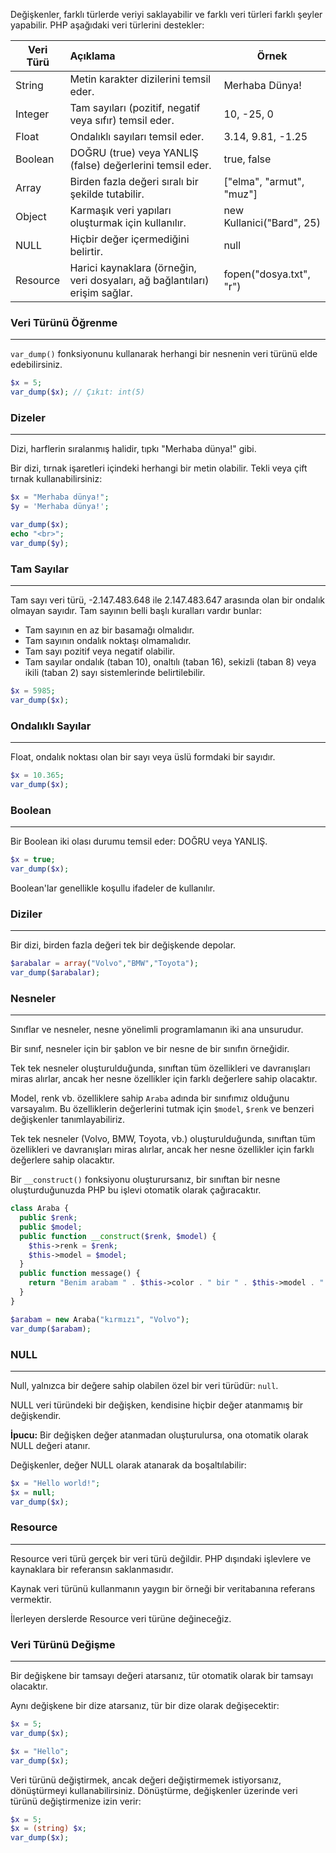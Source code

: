 Değişkenler, farklı türlerde veriyi saklayabilir ve farklı veri türleri farklı şeyler yapabilir. PHP aşağıdaki veri türlerini destekler:

| Veri Türü | Açıklama                                                                    | Örnek                     |
| --------- |:--------------------------------------------------------------------------- | ------------------------- |
| String    | Metin karakter dizilerini temsil eder.                                      | Merhaba Dünya!            |
| Integer   | Tam sayıları (pozitif, negatif veya sıfır) temsil eder.                     | 10, -25, 0                |
| Float     | Ondalıklı sayıları temsil eder.                                             | 3.14, 9.81, -1.25         |
| Boolean   | DOĞRU (true) veya YANLIŞ (false) değerlerini temsil eder.                   | true, false               |
| Array     | Birden fazla değeri sıralı bir şekilde tutabilir.                           | ["elma", "armut", "muz"]  |
| Object    | Karmaşık veri yapıları oluşturmak için kullanılır.                          | new Kullanici("Bard", 25) |
| NULL      | Hiçbir değer içermediğini belirtir.                                         | null                      |
| Resource  | Harici kaynaklara (örneğin, veri dosyaları, ağ bağlantıları) erişim sağlar. | fopen("dosya.txt", "r")   |

### Veri Türünü Öğrenme
---
`var_dump()` fonksiyonunu kullanarak herhangi bir nesnenin veri türünü elde edebilirsiniz.

```PHP hl:2
$x = 5;
var_dump($x); // Çıkıt: int(5)
```

### Dizeler
---
Dizi, harflerin sıralanmış halidir, tıpkı "Merhaba dünya!" gibi.

Bir dizi, tırnak işaretleri içindeki herhangi bir metin olabilir. Tekli veya çift tırnak kullanabilirsiniz:

```PHP
$x = "Merhaba dünya!";
$y = 'Merhaba dünya!';

var_dump($x);
echo "<br>";
var_dump($y);
```

### Tam Sayılar
---
Tam sayı veri türü, -2.147.483.648 ile 2.147.483.647 arasında olan bir ondalık olmayan sayıdır. Tam sayının belli başlı kuralları vardır bunlar:

- Tam sayının en az bir basamağı olmalıdır.
- Tam sayının ondalık noktaşı olmamalıdır.
- Tam sayı pozitif veya negatif olabilir.
- Tam sayılar ondalık (taban 10), onaltılı (taban 16), sekizli (taban 8) veya ikili (taban 2) sayı sistemlerinde belirtilebilir.

```PHP
$x = 5985;
var_dump($x);
```

### Ondalıklı Sayılar
---
Float, ondalık noktası olan bir sayı veya üslü formdaki bir sayıdır.

```PHP
$x = 10.365;
var_dump($x);
```

### Boolean
---
Bir Boolean iki olası durumu temsil eder: DOĞRU veya YANLIŞ.

```PHP
$x = true;
var_dump($x);
```

Boolean'lar genellikle koşullu ifadeler de kullanılır.

### Diziler
---
Bir dizi, birden fazla değeri tek bir değişkende depolar.

```PHP
$arabalar = array("Volvo","BMW","Toyota");
var_dump($arabalar);
```

### Nesneler
---
Sınıflar ve nesneler, nesne yönelimli programlamanın iki ana unsurudur.

Bir sınıf, nesneler için bir şablon ve bir nesne de bir sınıfın örneğidir.

Tek tek nesneler oluşturulduğunda, sınıftan tüm özellikleri ve davranışları miras alırlar, ancak her nesne özellikler için farklı değerlere sahip olacaktır.

Model, renk vb. özelliklere sahip `Araba` adında bir sınıfımız olduğunu varsayalım. Bu özelliklerin değerlerini tutmak için `$model`, `$renk` ve benzeri değişkenler tanımlayabiliriz.

Tek tek nesneler (Volvo, BMW, Toyota, vb.) oluşturulduğunda, sınıftan tüm özellikleri ve davranışları miras alırlar, ancak her nesne özellikler için farklı değerlere sahip olacaktır.

Bir `__construct()` fonksiyonu oluşturursanız, bir sınıftan bir nesne oluşturduğunuzda PHP bu işlevi otomatik olarak çağıracaktır.

```PHP
class Araba {
  public $renk;
  public $model;
  public function __construct($renk, $model) {
    $this->renk = $renk;
    $this->model = $model;
  }
  public function message() {
    return "Benim arabam " . $this->color . " bir " . $this->model . "!";
  }
}

$arabam = new Araba("kırmızı", "Volvo");
var_dump($arabam);
```

### NULL
---
Null, yalnızca bir değere sahip olabilen özel bir veri türüdür: `null`.

NULL veri türündeki bir değişken, kendisine hiçbir değer atanmamış bir değişkendir.

**İpucu:** Bir değişken değer atanmadan oluşturulursa, ona otomatik olarak NULL değeri atanır.

Değişkenler, değer NULL olarak atanarak da boşaltılabilir:

```PHP
$x = "Hello world!";
$x = null;
var_dump($x);
```

### Resource
---
Resource veri türü gerçek bir veri türü değildir. PHP dışındaki işlevlere ve kaynaklara bir referansın saklanmasıdır.

Kaynak veri türünü kullanmanın yaygın bir örneği bir veritabanına referans vermektir.

İlerleyen derslerde Resource veri türüne değineceğiz.

### Veri Türünü Değişme
---
Bir değişkene bir tamsayı değeri atarsanız, tür otomatik olarak bir tamsayı olacaktır.

Aynı değişkene bir dize atarsanız, tür bir dize olarak değişecektir:

```PHP
$x = 5;
var_dump($x);

$x = "Hello";
var_dump($x);
```


Veri türünü değiştirmek, ancak değeri değiştirmemek istiyorsanız, dönüştürmeyi kullanabilirsiniz. Dönüştürme, değişkenler üzerinde veri türünü değiştirmenize izin verir:

```PHP hl:2
$x = 5;
$x = (string) $x;
var_dump($x);
```